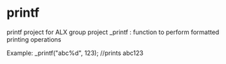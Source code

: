 # printf
printf project for ALX group project
_printf : function to perform formatted printing operations

Example: _printf("abc%d", 123); //prints abc123
